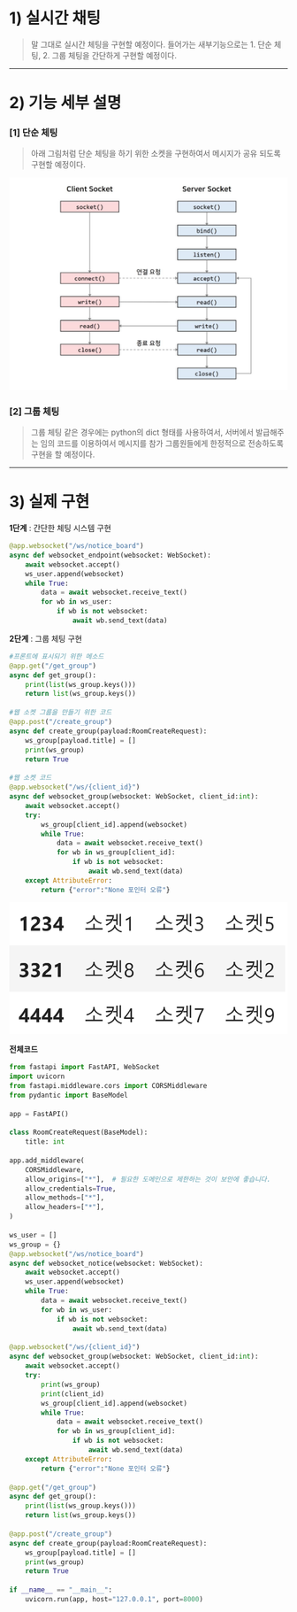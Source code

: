# 1) 실시간 채팅

> 말 그대로 실시간 체팅을 구현할 예정이다. 
들어가는 새부기능으로는 1. 단순 체팅, 2. 그룹 체팅을 간단하게 구현할 예정이다.
> 

---

# 2) 기능 세부 설명

### [1] 단순 체팅

> 아래 그림처럼 단순 체팅을 하기 위한 소켓을 구현하여서 메시지가 공유 되도록 구현할 예정이다.
> 
![image](images/socket_ex.png)


### [2] 그룹 체팅

> 그룹 체팅 같은 경우에는 python의 dict 형태를 사용하여서, 서버에서 발급해주는 임의 코드를 이용하여서 메시지를 참가 그룹원들에게 한정적으로 전송하도록 구현을 할 예정이다.
> 
---

# 3) 실제 구현

**1단계** : 간단한 체팅 시스템 구현

```python
@app.websocket("/ws/notice_board")
async def websocket_endpoint(websocket: WebSocket):
    await websocket.accept()
    ws_user.append(websocket)
    while True:
        data = await websocket.receive_text()
        for wb in ws_user:
            if wb is not websocket:
                await wb.send_text(data)
```

**2단계** : 그룹 체팅 구현

```python
#프론트에 표시되기 위한 메소드
@app.get("/get_group")
async def get_group():
    print(list(ws_group.keys()))
    return list(ws_group.keys())

#웹 소켓 그룹을 만들기 위한 코드
@app.post("/create_group")
async def create_group(payload:RoomCreateRequest):
    ws_group[payload.title] = []
    print(ws_group)
    return True

#웹 소켓 코드
@app.websocket("/ws/{client_id}")
async def websocket_group(websocket: WebSocket, client_id:int):
    await websocket.accept()
    try:
        ws_group[client_id].append(websocket)
        while True:
            data = await websocket.receive_text()
            for wb in ws_group[client_id]:
                if wb is not websocket:
                    await wb.send_text(data)
    except AttributeError:
        return {"error":"None 포인터 오류"}
```

![image](images/socket_struct.png)

**전체코드**

```python
from fastapi import FastAPI, WebSocket
import uvicorn
from fastapi.middleware.cors import CORSMiddleware
from pydantic import BaseModel

app = FastAPI()

class RoomCreateRequest(BaseModel):
    title: int

app.add_middleware(
    CORSMiddleware,
    allow_origins=["*"],  # 필요한 도메인으로 제한하는 것이 보안에 좋습니다.
    allow_credentials=True,
    allow_methods=["*"],
    allow_headers=["*"],
)

ws_user = []
ws_group = {}
@app.websocket("/ws/notice_board")
async def websocket_notice(websocket: WebSocket):
    await websocket.accept()
    ws_user.append(websocket)
    while True:
        data = await websocket.receive_text()
        for wb in ws_user:
            if wb is not websocket:
                await wb.send_text(data)

@app.websocket("/ws/{client_id}")
async def websocket_group(websocket: WebSocket, client_id:int):
    await websocket.accept()
    try:
        print(ws_group)
        print(client_id)
        ws_group[client_id].append(websocket)
        while True:
            data = await websocket.receive_text()
            for wb in ws_group[client_id]:
                if wb is not websocket:
                    await wb.send_text(data)
    except AttributeError:
        return {"error":"None 포인터 오류"}

@app.get("/get_group")
async def get_group():
    print(list(ws_group.keys()))
    return list(ws_group.keys())

@app.post("/create_group")
async def create_group(payload:RoomCreateRequest):
    ws_group[payload.title] = []
    print(ws_group)
    return True

if __name__ == "__main__":
    uvicorn.run(app, host="127.0.0.1", port=8000)
```

